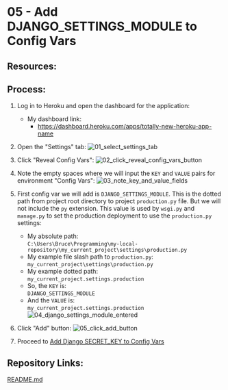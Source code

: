 # 05 - Add DJANGO_SETTINGS_MODULE to Config Vars

## Resources:

## Process:

1. Log in to Heroku and open the dashboard for the application:
    * My dashboard link:
        * https://dashboard.heroku.com/apps/totally-new-heroku-app-name

1. Open the "Settings" tab:
![01_select_settings_tab](https://user-images.githubusercontent.com/47562501/174794887-19f35b84-3729-40f4-b8b5-9284924dfe72.png)

1. Click "Reveal Config Vars":
![02_click_reveal_config_vars_button](https://user-images.githubusercontent.com/47562501/174794919-a0037f90-da9d-4878-8f5a-a1191d084f8c.png)

1. Note the empty spaces where we will input the `KEY` and `VALUE` pairs for environment "Config Vars":
![03_note_key_and_value_fields](https://user-images.githubusercontent.com/47562501/174794940-3e288522-39f5-4ca7-8b01-afaa5ef3312a.png)

1. First config var we will add is `DJANGO_SETTINGS_MODULE`. This is the dotted path from project root directory to project `production.py` file. But we will not include the `py` extension. This value is used by `wsgi.py` and `manage.py` to set the production deployment to use the `production.py` settings:
    * My absolute path:  
    `C:\Users\Bruce\Programming\my-local-repository\my_current_project\settings\production.py`
    * My example file slash path to `production.py`:  
    `my_current_project\settings\production.py`
    * My example dotted path:  
    `my_current_project.settings.production`
    * So, the `KEY` is:  
    `DJANGO_SETTINGS_MODULE`
    * And the `VALUE` is:  
    `my_current_project.settings.production`
![04_django_settings_module_entered](https://user-images.githubusercontent.com/47562501/174794977-931e5f9f-9c5d-4097-ab33-881184de6d9d.png)

1. Click "Add" button:
![05_click_add_button](https://user-images.githubusercontent.com/47562501/174795002-59dafe00-8764-49e8-8607-2fcabc7e33e2.png)

1. Proceed to [Add Django SECRET_KEY to Config Vars](06_add_secret_key_to_config_vars.md)

## Repository Links:
[README.md](../README.md)
